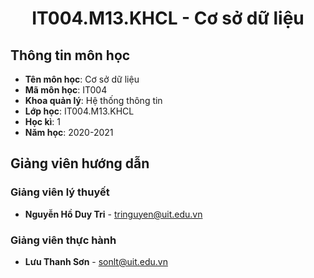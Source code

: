
<h1 align="center">IT004.M13.KHCL - Cơ sở dữ liệu</h1>

<a name="thongtinmonhoc"></a>
## Thông tin môn học
* **Tên môn học**: Cơ sở dữ liệu
* **Mã môn học**: IT004
* **Khoa quản lý**: Hệ thống thông tin
* **Lớp học**: IT004.M13.KHCL
* **Học kì**: 1
* **Năm học**: 2020-2021

<a name="giangvienhuongdan"></a>
## Giảng viên hướng dẫn
### Giảng viên lý thuyết
* **Nguyễn Hồ Duy Tri** - tringuyen@uit.edu.vn
### Giảng viên thực hành
* **Lưu Thanh Sơn** - sonlt@uit.edu.vn
